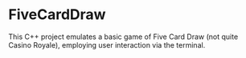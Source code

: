 # FiveCardDraw
This C++ project emulates a basic game of Five Card Draw (not quite Casino Royale), employing user interaction via the terminal.
